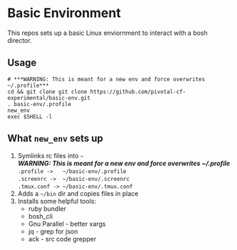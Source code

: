 # Basic Environment

This repos sets up a basic Linux enviornment to interact with a bosh director.

## Usage

```
# ***WARNING: This is meant for a new env and force overwrites ~/.profile***
cd && git clone git clone https://github.com/pivotal-cf-experimental/basic-env.git
. basic-env/.profile
new_env
exec $SHELL -l 
```

## What `new_env` sets up

1. Symlinks rc files into `~`  
   ***WARNING: This is meant for a new env and force overwrites ~/.profile***  
   `.profile ->   ~/basic-env/.profile`  
   `.screenrc ->  ~/basic-env/.screenrc`  
   `.tmux.conf -> ~/basic-env/.tmux.conf`
1. Adds a `~/bin` dir and copies files in place
1. Installs some helpful tools:
    - ruby bundler 
    - bosh\_cli
    - Gnu Parallel - better xargs
    - jq - grep for json
    - ack - src code grepper

